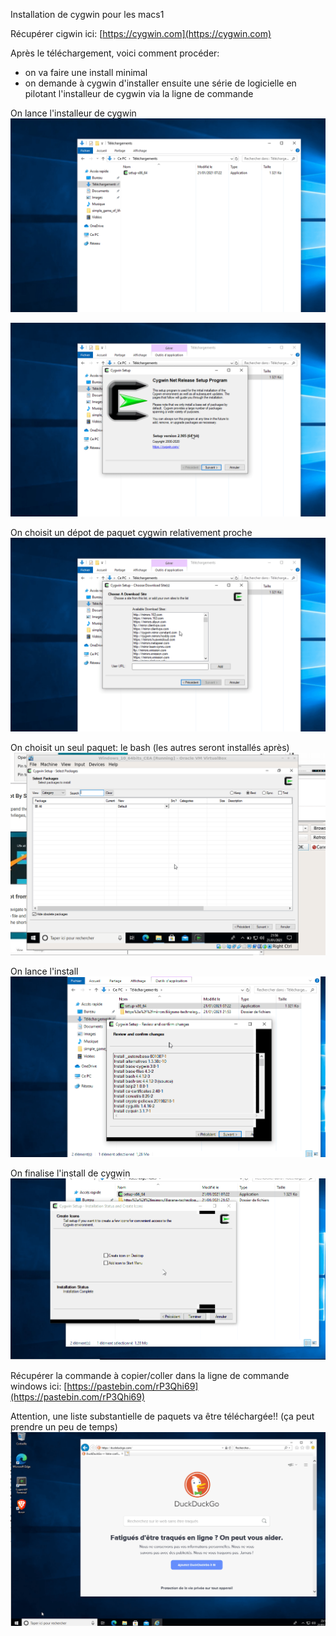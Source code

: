 Installation de cygwin pour les macs1

Récupérer cigwin ici: [https://cygwin.com](https://cygwin.com)

Après le téléchargement, voici comment procéder:
* on va faire une install minimal
* on demande à cygwin d'installer ensuite une série de logicielle en pilotant l'installeur de cygwin via la ligne de commande

On lance l'installeur de cygwin
![screencast1](pics/Peek%202021-01-21%2021-52.1.gif)

![screencast2](pics/Peek%202021-01-21%2021-52.2.gif)

On choisit un dépot de paquet cygwin relativement proche
![screencast3](pics/Peek%202021-01-21%2021-53.3.gif)

On choisit un seul paquet: le bash (les autres seront installés après)
![screencast4](pics/Peek%202021-01-21%2021-57.5.gif)

On lance l'install
![screencast5](pics/Peek%202021-01-21%2021-57.6.gif)

On finalise l'install de cygwin
![screencast6](pics/Peek%202021-01-21%2022-04.7.gif)

Récupérer la commande à copier/coller dans la ligne de commande windows ici: [https://pastebin.com/rP3Qhi69](https://pastebin.com/rP3Qhi69)

Attention, une liste substantielle de paquets va être téléchargée!! (ça peut prendre un peu de temps)
![screencast7](pics/Peek%202021-01-21%2023-12.gif)
